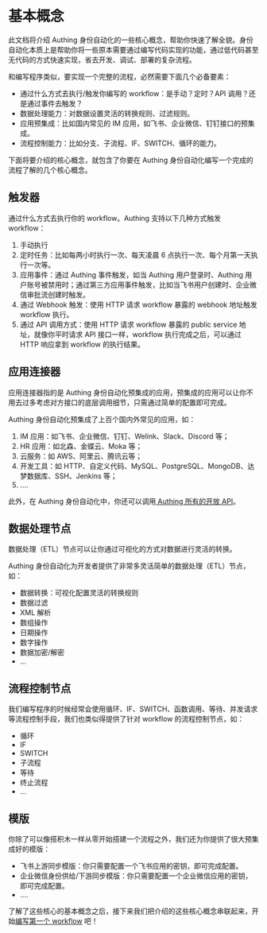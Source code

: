 # 基本概念

此文档将介绍 Authing 身份自动化的一些核心概念，帮助你快速了解全貌。身份自动化本质上是帮助你将一些原本需要通过编写代码实现的功能，通过低代码甚至无代码的方式快速实现，省去开发、调试、部署的复杂流程。

和编写程序类似，要实现一个完整的流程，必然需要下面几个必备要素：

- 通过什么方式去执行/触发你编写的 workflow：是手动？定时？API 调用？还是通过事件去触发？
- 数据处理能力：对数据设置灵活的转换规则、过滤规则。
- 应用预集成：比如国内常见的 IM 应用，如飞书、企业微信、钉钉接口的预集成。
- 流程控制能力：比如分支、子流程、IF、SWITCH、循环的能力。

下面将要介绍的核心概念，就包含了你要在 Authing 身份自动化编写一个完成的流程了解的几个核心概念。

## 触发器

通过什么方式去执行你的 workflow。Authing  支持以下几种方式触发 workflow：

1. 手动执行
2. 定时任务：比如每两小时执行一次、每天凌晨 6 点执行一次、每个月第一天执行一次等。
3. 应用事件：通过 Authing 事件触发，如当 Authing 用户登录时、Authing 用户账号被禁用时；通过第三方应用事件触发，比如当飞书用户创建时、企业微信审批流创建时触发。
4. 通过 Webhook 触发：使用 HTTP 请求 workflow 暴露的 webhook 地址触发 workflow 执行。
5. 通过 API 调用方式：使用 HTTP 请求 workflow 暴露的 public service 地址，就像你平时请求 API 接口一样，workflow 执行完成之后，可以通过 HTTP 响应拿到 workflow 的执行结果。

## 应用连接器

应用连接器指的是 Authing 身份自动化预集成的应用，预集成的应用可以让你不用去过多考虑对方接口的底层调用细节，只需通过简单的配置即可完成。

Authing 身份自动化预集成了上百个国内外常见的应用，如：

1. IM 应用：如飞书、企业微信、钉钉、Welink、Slack、Discord 等；
2. HR 应用：如北森、金蝶云、Moka 等；
3. 云服务：如 AWS、阿里云、腾讯云等；
4. 开发工具：如 HTTP、自定义代码、MySQL、PostgreSQL、MongoDB、达梦数据库、SSH、Jenkins 等；
5. ....

此外，在 Authing 身份自动化中，你还可以调用[ Authing 所有的开放 API](https://api-explorer.authing.cn/)。

## 数据处理节点

数据处理（ETL）节点可以让你通过可视化的方式对数据进行灵活的转换。

Authing 身份自动化为开发者提供了非常多灵活简单的数据处理（ETL）节点，如：

- 数据转换：可视化配置灵活的转换规则
- 数据过滤
- XML 解析
- 数组操作
- 日期操作
- 数字操作
- 数据加密/解密
- ...

## 流程控制节点

我们编写程序的时候经常会使用循环、IF、SWITCH、函数调用、等待、并发请求等流程控制手段，我们也类似得提供了针对 workflow 的流程控制节点，如：

- 循环
- IF
- SWITCH
- 子流程
- 等待
- 终止流程
- ...

## 模版

你除了可以像搭积木一样从零开始搭建一个流程之外，我们还为你提供了很大预集成好的模版：

- 飞书上游同步模版：你只需要配置一个飞书应用的密钥，即可完成配置。
- 企业微信身份供给/下游同步模版：你只需要配置一个企业微信应用的密钥，即可完成配置。
- ....

了解了这些核心的基本概念之后，接下来我们把介绍的这些核心概念串联起来，开始[编写第一个 workflow](https://steamory.feishu.cn/wiki/wikcnIepAj9Rdv3PKtExvj6hZ9b?appStyle=UI4&domain=www.feishu.cn&locale=zh-CN&refresh=1&tabName=space&theme=light&userId=6738160787958792462) 吧！
